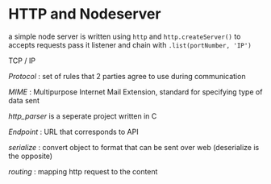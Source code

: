 # HTTP and Nodeserver 

a simple node server is written using `http` and `http.createServer()`
to accepts requests pass it listener and chain with `.list(portNumber, 'IP')`

TCP / IP 

*Protocol* : set of rules that 2 parties agree to use during communication 

*MIME* : Multipurpose Internet Mail Extension, standard for specifying type of data sent 

*http_parser* is a seperate project written in C 

*Endpoint* : URL that corresponds to API 

*serialize* : convert object to format that can be sent over web (deserialize is the opposite)

*routing* : mapping http request to the content 